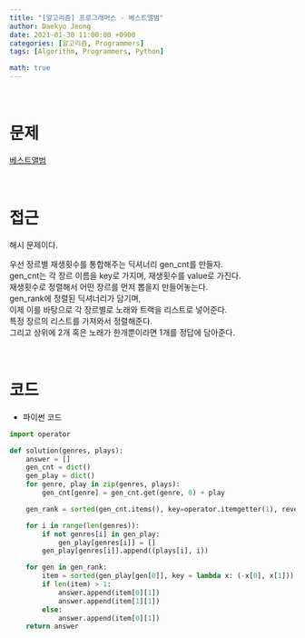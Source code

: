 ```yaml
---
title: "[알고리즘] 프로그래머스 - 베스트앨범"
author: Daekyo Jeong
date: 2021-01-30 11:00:00 +0900
categories: [알고리즘, Programmers]
tags: [Algorithm, Programmers, Python]

math: true
---
```


<br/>

# **문제**


[베스트앨범](https://programmers.co.kr/learn/courses/30/lessons/42579)

<br/>

# **접근**  

해시 문제이다.  

우선 장르별 재생횟수를 통합해주는 딕셔너리 gen_cnt를 만들자.  
gen_cnt는 각 장르 이름을 key로 가지며, 재생횟수를 value로 가진다.  
재생횟수로 정렬해서 어떤 장르를 먼저 뽑을지 만들어놓는다.  
gen_rank에 정렬된 딕셔너리가 담기며,  
이제 이를 바탕으로 각 장르별로 노래와 트랙을 리스트로 넣어준다.  
특정 장르의 리스트를 가져와서 정렬해준다.  
그리고 상위에 2개 혹은 노래가 한개뿐이라면 1개를 정답에 담아준다.  



<br/>

# **코드**


- 파이썬 코드   

```py
import operator

def solution(genres, plays):
    answer = []
    gen_cnt = dict()
    gen_play = dict()
    for genre, play in zip(genres, plays):
        gen_cnt[genre] = gen_cnt.get(genre, 0) + play

    gen_rank = sorted(gen_cnt.items(), key=operator.itemgetter(1), reverse=True)

    for i in range(len(genres)):
        if not genres[i] in gen_play:
            gen_play[genres[i]] = []
        gen_play[genres[i]].append((plays[i], i))

    for gen in gen_rank:
        item = sorted(gen_play[gen[0]], key = lambda x: (-x[0], x[1]))
        if len(item) > 1:
            answer.append(item[0][1])
            answer.append(item[1][1])
        else:
            answer.append(item[0][1])
    return answer
```


<br/>
